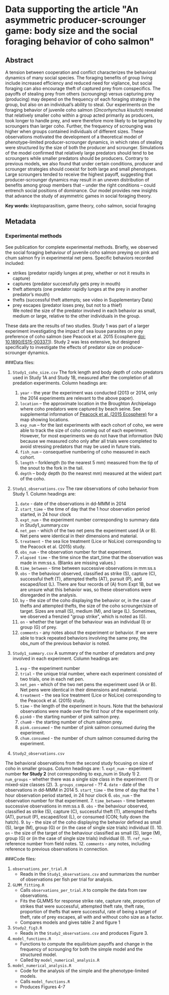 # Data supporting the article "An asymmetric producer-scrounger game: body size and the social foraging behavior of coho salmon"## AbstractA tension between cooperation and conflict characterizes the behavioral dynamics of many social species. The foraging benefits of group living include increased efficiency and reduced need for vigilance, but social foraging can also encourage theft of captured prey from conspecifics. The payoffs of stealing prey from others (scrounging) versus capturing prey (producing) may depend on the frequency of each foraging strategy in the group, but also on an individual’s ability to steal. Our experiments on the foraging behavior of juvenile coho salmon (*Oncorhynchus kisutch*) revealed that relatively smaller coho within a group acted primarily as producers, took longer to handle prey, and were therefore more likely to be targeted by scroungers than larger coho. Further, the frequency of scrounging was higher when groups contained individuals of different sizes. These observations motivated the development of a theoretical model of phenotype-limited producer-scrounger dynamics, in which rates of stealing were structured by the size of both the producer and scrounger. Simulations of the model confirmed that relatively large predators should tend to be scroungers while smaller predators should be producers. Contrary to previous models, we also found that under certain conditions, producer and scrounger strategies should coexist for both large and small phenotypes. Large scroungers tended to receive the highest payoff, suggesting that producer-scrounger dynamics may result in an uneven distribution of benefits among group members that – under the right conditions – could entrench social positions of dominance. Our model provides new insights that advance the study of asymmetric games in social foraging theory.  **Key words:** kleptoparasitism, game theory, coho salmon, social foraging## Metadata### Experimental methodsSee publication for complete experimental methods.  Briefly, we observed the social foraging behaviour of juvenile coho salmon preying on pink and chum salmon fry in experimental net pens. Specific behaviors recorded included:* strikes (predator rapidly lunges at prey, whether or not it results in capture)* captures (predator successfully gets prey in mouth)* theft attempts (one predator rapidly lunges at the prey in another predator’s mouth)* thefts (successful theft attempts; see video in Supplementary Data)* prey escapes (predator loses prey, but not to a thief)  We noted the size of the predator involved in each behavior as small, medium or large, relative to the other individuals in the group.   These data are the results of two studies. Study 1 was part of a larger experiment investigating the impact of sea louse parasites on prey preference of coho salmon (see Peacock et al. 2015 Ecosphere [doi: 10.1890/ES15-00337.1](http://www.esajournals.org/doi/full/10.1890/ES15-00337.1)). Study 2 was less extensive, but designed specifically to investigate the effects of predator size on producer-scrounger dynamics.###Data files:  1. `Study1_coho_size.csv`The fork length and body depth of coho predators used in Study 1A and Study 1B, measured after the completion of all predation experiments. Column headings are:    1. `year` - the year the experiment was conducted (2013 or 2014, only the 2014 experiments are relevant to the above paper).    2. `location` – the approximate location in the Broughton Archipelago where coho predators were captured by beach seine. See supplemental information of [Peacock et al. (2015 Ecosphere)](http://www.esajournals.org/doi/full/10.1890/ES15-00337.1) for a map showing locations.    3. `exp_num` – for the last experiments with each cohort of coho, we were able to track the size of coho coming out of each experiment.  However, for most experiments we do not have that information (NA) because we measured coho only after all trials were completed to avoid stressing predators that may be used in future trials.    4. `fish_num` – consequetive numbering of coho measured in each cohort.    5. `length` – forklength (to the nearest 5 mm) measured from the tip of the snout to the fork in the tail.    6. `depth` – body depth (to the nearest mm) measured at the widest part of the coho.  2. `Study1_observations.csv`The raw observations of coho behavior from Study 1. Column headings are:    1. `date` - date of the observations in dd-MMM in 2014    2. `start_time` - the time of day that the 1 hour observation period started, in 24 hour clock    3. `expt_num` - the experiment number corresponding to summary data in Study1_summary.csv    4. `net_pen` - which of the two net pens the experiment used (A or B). Net pens were identical in their dimensions and material.    5. `treatment` - the sea lice treatment (Lice or NoLice) corresponding to the Peacock et al. (2015) study.    6. `obs_num` - the observation number for that experiment.    7. `elapsed time` - the time since the start_time that the observation was made in mm:ss.s. (Blanks are missing values.)    8. `time_between` - time between successive observations in mm:ss.s    9. `obs` - the behaviour observed, classified as strike (S), capture (C), successful theft (T), attempted thefts (AT), pursuit (P), and escaped/lost (L). There are four records of (A) from Expt 1B, but we are unsure what this behavior was, so these observations were disregarded in the analysis.    9. `by` - the size of the coho displaying the behavior or, in the case of thefts and attempted thefts, the size of the coho scrounger/size of target. Sizes are small (S), medium (M), and large (L). Sometimes, we observed a frenzied "group strike", which is noted as (G).    10. `on` - whether the target of the behaviour was an individual (I) or group (G) of prey.    12. `comments` - any notes about the experiment or behavior. If we were able to track repeated behaviors involving the same prey, the obs_num of the previous behavior is noted.  3. `Study1_summary.csv`A summary of the number of predators and prey involved in each experiment. Column headings are:    1. `exp` - the experiment number    2. `trial` - the unique trial number, where each experiment consisted of two trials, one in each net pen.    3. `net_pen` - which of the two net pens the experiment used (A or B). Net pens were identical in their dimensions and material.    4. `treatment` - the sea lice treatment (Lice or NoLice) corresponding to the Peacock et al. (2015) study.    5. `time` - the length of the experiment in hours.  Note that the behavioral observations were made over the first hour of the experiment only.    6. `pink0` - the starting number of pink salmon prey.    7. `chum0` - the starting number of chum salmon prey.    8. `pink.consumed` - the number of pink salmon consumed during the experiment.    9. `chum.consumed` - the number of chum salmon consumed during the experiment.  4. `Study2_observations.csv`    The behavioral observations from the second study focusing on size of coho in smaller groups. Column headings are:    1. `expt_num` - experiment number **for Study 2** (not corresponding to exp_num in Study 1)    2. `num_groups` - whether there was a single size class in the experiment (1) or mixed-size classes (2).    3. `groups_compared` - ??    4. `date` - date of the observations in dd-MMM in 2014    5. `start_time` - the time of day that the 1 hour observation period started, in 24 hour clock    6. `obs_num` - the observation number for that experiment.    7. `time_between` - time between successive observations in mm:ss.s    8. `obs` - the behaviour observed, classified as strike (S), capture (C), successful theft (T), attempted thefts (AT), pursuit (P), escaped/lost (L), or consumed (CON; fully down the hatch).    9. `by` - the size of the coho displaying the behavior defined as small (S), large (M), group (G) or (in the case of single size trials) individual (I).    10. `on` - the size of the target of the behaviour classified as small (S), large (M), group (G) or (in the case of single size trials) individual (I).    11. `ref_num` - reference number from field notes.    12. `comments` - any notes, including reference to previous observations in connection.  ###Code files:  1. `observations_per_trial.R`    * Reads in the `Study1_observations.csv` and summarizes the number of observations per fish per trial for analysis.2. `GLMM_fitting.R`    * Calls `observations_per_trial.R` to compile the data from raw observations.    * Fits the GLMMS for response strike rate, capture rate, proportion of strikes that were successful, attempted theft rate, theft rate, proportion of thefts that were successful, rate of being a target of theft, rate of prey escapes, all with and without coho size as a factor.    * Compares models and gives table 2 and figure 13. `Study2_fig3.R`    * Reads in the `Study2_observations.csv` and produces Figure 3.4. `model_functions.R`    * Functions to compute the equilirbium payoffs and change in the frequency of scrounging for both the simple model and the structured model.    * Called by `model_numerical_analysis.R`5. `model_numerical_analysis.R`    * Code for the analysis of the simple and the phenotype-limited models.    * Calls `model_functions.R`    * Produces Figures 4-7